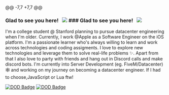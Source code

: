 
@@ -7,7 +7,7 @@


### Glad to see you here! &nbsp; ![](https://komarev.com/ghpvc/?username=nat2k15&label=Views&color=blue&style=plastic)	### Glad to see you here! &nbsp; ![](https://komarev.com/ghpvc/?username=nat2k15&label=Views&color=blue&style=plastic)


I'm a college student @ Stanford planning to pursue datacenter engineering when I'm older. Currently, I work @Apple as a Software Engineer on the iOS platform. I'm a passionate learner who's always willing to learn and work across technologies and coding assigments. I love to explore new technologies and leverage them to solve real-life problems ✨. Apart from that I also love to party with friends and hang out in Discord calls and make discord bots. I'm currently into Server Development (eg. FiveM/Datacenter) 🕸️ and working on my journey on becoming a datacenter engineer. If I had to choose,JavaScript or Lua ftw!

[![DOD Badge](https://img.shields.io/badge/TEAM-DEVING%20WITH%20APPLE-17a6ec?style=for-the-badge)](https://github.com/Million1156)	[![DOD Badge](https://img.shields.io/badge/TEAM-DEVING%20WITH%20APPLE-17a6ec?style=for-the-badge)](https://github.com/Million1156)
